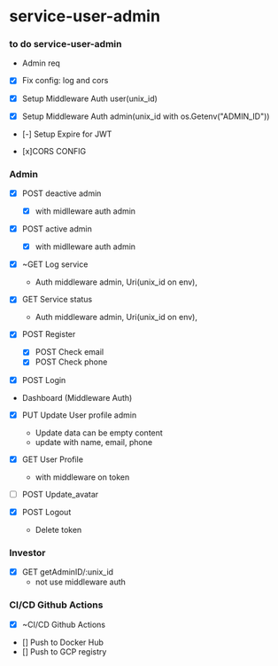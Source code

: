 # service-user-admin

### to do service-user-admin

- Admin req

- [x] Fix config: log and cors

- [x] Setup Middleware Auth user(unix_id)
- [x] Setup Middleware Auth admin(unix_id with os.Getenv("ADMIN_ID"))
- [-] Setup Expire for JWT

- [x]CORS CONFIG

### Admin

- [x] POST deactive admin
  - [x] with midlleware auth admin
- [x] POST active admin

  - [x] with midlleware auth admin

- [x] ~GET Log service
  - Auth middleware admin, Uri(unix_id on env),
- [x] GET Service status
  - Auth middleware admin, Uri(unix_id on env),
- [x] POST Register
  - [x] POST Check email
  - [x] POST Check phone
- [x] POST Login

- Dashboard (Middleware Auth)
- [x] PUT Update User profile admin
  - Update data can be empty content
  - update with name, email, phone
- [x] GET User Profile

  - with middleware on token

- [ ] POST Update_avatar

- [x] POST Logout
  - Delete token

### Investor

- [x] GET getAdminID/:unix_id
  - not use middleware auth

### CI/CD Github Actions

- [x] ~CI/CD Github Actions
- [] Push to Docker Hub
- [] Push to GCP registry
